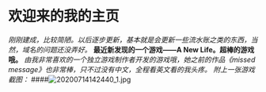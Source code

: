 # 欢迎来的我的主页
*刚刚建成，比较简陋。以后逐步更新，基本就是会更新一些流水账之类的东西，当然，域名的问题还没弄好。*
**最近新发现的一个游戏——A New Life。超棒的游戏哦。**
*由我非常喜欢的一个独立游戏制作者开发的游戏哦，她之前的作品《missed message》也非常棒，只不过没有中文，全程看英文看的我头疼。*
*附上一张游戏截图：*
####![20200714142440_1.jpg](https://i.loli.net/2020/07/15/qH39BIhMTmVWSza.jpg)
